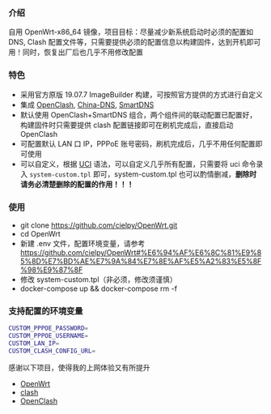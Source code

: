 ### 介绍

自用 OpenWrt-x86_64 镜像，项目目标：尽量减少新系统启动时必须的配置如 DNS, Clash 配置文件等，只需要提供必须的配置信息以构建固件，达到开机即可用！同时，恢复出厂后也几乎不用修改配置

### 特色

- 采用官方原版 19.07.7 ImageBuilder 构建，可按照官方提供的方式进行自定义
- 集成 [OpenClash](https://github.com/vernesong/OpenClash), [China-DNS](https://github.com/aa65535/openwrt-chinadns), [SmartDNS](https://github.com/pymumu/smartdns/)
- 默认使用 OpenClash+SmartDNS 组合，两个组件间的联动配置已配置好，构建固件时只需要提供 clash 配置链接即可在刷机完成后，直接启动 OpenClash
- 可配置默认 LAN 口 IP，PPPoE 账号密码，刷机完成后，几乎不用任何配置即可使用
- 可以自定义，根据 [UCI](https://openwrt.org/docs/guide-user/base-system/uci) 语法，可以自定义几乎所有配置，只需要将 uci 命令录入 `system-custom.tpl` 即可，system-custom.tpl 也可以酌情删减，**删除时请务必清楚删除的配置的作用！！！**


### 使用

- git clone https://github.com/cielpy/OpenWrt.git
- cd OpenWrt
- 新建 .env 文件，配置环境变量，请参考 https://github.com/cielpy/OpenWrt#%E6%94%AF%E6%8C%81%E9%85%8D%E7%BD%AE%E7%9A%84%E7%8E%AF%E5%A2%83%E5%8F%98%E9%87%8F
- 修改 system-custom.tpl（非必须，修改须谨慎）
- docker-compose up &&  docker-compose rm -f


### 支持配置的环境变量

```bash
CUSTOM_PPPOE_PASSWORD=
CUSTOM_PPPOE_USERNAME=
CUSTOM_LAN_IP=
CUSTOM_CLASH_CONFIG_URL=
```

感谢以下项目，使得我的上网体验又有所提升

- [OpenWrt](https://openwrt.org/)
- [clash](https://github.com/Dreamacro/clash)
- [OpenClash](https://github.com/vernesong/OpenClash)